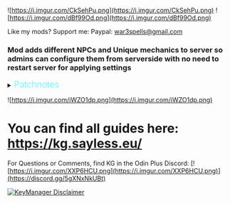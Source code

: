 ![https://i.imgur.com/CkSehPu.png](https://i.imgur.com/CkSehPu.png)
![https://i.imgur.com/dBf99Od.png](https://i.imgur.com/dBf99Od.png)

Like my mods? Support me:
Paypal: war3spells@gmail.com

### Mod adds different NPCs and Unique mechanics to server so admins can configure them from serverside with no need to restart server for applying settings

<details>
  <summary><b><span style="color:aqua;font-weight:200;font-size:20px">
    Patchnotes
</span></b></summary>

| Version       |     | Changes                                                                                                                                                                                                                                                                                                                                                                                                                                                                                                                                                                                                                                                                                                                                                                                                                                                                                                                                                                                                                                                                                                                                                                                                                                                                                                                                                                                        |
|---------------|:----|------------------------------------------------------------------------------------------------------------------------------------------------------------------------------------------------------------------------------------------------------------------------------------------------------------------------------------------------------------------------------------------------------------------------------------------------------------------------------------------------------------------------------------------------------------------------------------------------------------------------------------------------------------------------------------------------------------------------------------------------------------------------------------------------------------------------------------------------------------------------------------------------------------------------------------------------------------------------------------------------------------------------------------------------------------------------------------------------------------------------------------------------------------------------------------------------------------------------------------------------------------------------------------------------------------------------------------------------------------------------------------------------|
| 9.3.3         |     | Fixed a bug where marketplace would increase Cooking skill food values                                                                                                                                                                                                                                                                                                                                                                                                                                                                                                                                                                                                                                                                                                                                                                                                                                                                                                                                                                                                                                                                                                                                                                                                                                                                                                                         |
| 9.3.2         |     | Please note that all NPC's moved to separated hammer: MarketplaceHammer                                                                                                                                                                                                                                                                                                                                                                                                                                                                                                                                                                                                                                                                                                                                                                                                                                                                                                                                                                                                                                                                                                                                                                                                                                                                                                                        |
| 9.3.1         |     | Updated for Ashlands                                                                                                                                                                                                                                                                                                                                                                                                                                                                                                                                                                                                                                                                                                                                                                                                                                                                                                                                                                                                                                                                                                                                                                                                                                                                                                                                                                           |
| 9.2.9         |     | Its not a real version. Just a keep alive update for current NON-PTB valheim patch. Waiting for Ashlands to release so i can update one more tiem with patchnotes                                                                                                                                                                                                                                                                                                                                                                                                                                                                                                                                                                                                                                                                                                                                                                                                                                                                                                                                                                                                                                                                                                                                                                                                                              |
| 9.2.3         |     | Added new quest event: OnQuestTimeout<br/>Now all quest event commands are shareable with dialogue commands<br/>Added and fixed some commands and mechanics                                                                                                                                                                                                                                                                                                                                                                                                                                                                                                                                                                                                                                                                                                                                                                                                                                                                                                                                                                                                                                                                                                                                                                                                                                    
| 9.1.8 - 9.2.2 |     | Fixes                                                                                                                                                                                                                                                                                                                                                                                                                                                                                                                                                                                                                                                                                                                                                                                                                                                                                                                                                                                                                                                                                                                                                                                                                                                                                                                                                                                          |
| 9.1.7         |     | Added compatibility with AUGA tooltips (quests,traders). Added NPC Pin Icon inputfield to NPC UI. Pin Icon can be any item/piece or cachedimages folder file                                                                                                                                                                                                                                                                                                                                                                                                                                                                                                                                                                                                                                                                                                                                                                                                                                                                                                                                                                                                                                                                                                                                                                                                                                   |
| 9.1.6         |     | Fixed a bug where KGchat would prevent pings from showing on map                                                                                                                                                                                                                                                                                                                                                                                                                                                                                                                                                                                                                                                                                                                                                                                                                                                                                                                                                                                                                                                                                                                                                                                                                                                                                                                               |
| 9.1.5         |     | Updated for new Valheim version                                                                                                                                                                                                                                                                                                                                                                                                                                                                                                                                                                                                                                                                                                                                                                                                                                                                                                                                                                                                                                                                                                                                                                                                                                                                                                                                                                |
| 9.1.4         |     | Fixed trader ToBank button<br/>Fixed Territories owner list not working                                                                                                                                                                                                                                                                                                                                                                                                                                                                                                                                                                                                                                                                                                                                                                                                                                                                                                                                                                                                                                                                                                                                                                                                                                                                                                                        |
| 9.1.3         |     | Added MHLevelMore and MHLevelLess condition<br/>Few fixes                                                                                                                                                                                                                                                                                                                                                                                                                                                                                                                                                                                                                                                                                                                                                                                                                                                                                                                                                                                                                                                                                                                                                                                                                                                                                                                                      |
| 9.1.2         |     | Fixed small bug with quests conditions                                                                                                                                                                                                                                                                                                                                                                                                                                                                                                                                                                                                                                                                                                                                                                                                                                                                                                                                                                                                                                                                                                                                                                                                                                                                                                                                                         |
| 9.1.1         |     | Added more GuildsAPI methods<br/>Fixed territories priorities bug<br/>Added more localization for lootboxes                                                                                                                                                                                                                                                                                                                                                                                                                                                                                                                                                                                                                                                                                                                                                                                                                                                                                                                                                                                                                                                                                                                                                                                                                                                                                    |
| 9.1.0         |     | Fixed for new Valheim version<br/>Added new system: Lootboxes<br/>Added new chat options<br/>Added trader button to use items directly from banker / to banker<br/>Removed pinned NPC and added that as UI option<br/>Added various blaxxun's Guilds API to quest/dialogue conditions and commands<br/>Added Dialogues to Distanced UI<br/>Removed battlepass<br/>Removed any possible "vip list" (distanced ui, IsVip condition, marketplace taxes)                                                                                                                                                                                                                                                                                                                                                                                                                                                                                                                                                                                                                                                                                                                                                                                                                                                                                                                                           |
| 9.0.14        |     | Fixed Pinned NPC not being displayed on map on dedicated server<br/>Added new dialogue/quest condition: IronGateStatMore/Less<br/>CustomValues now may have icons                                                                                                                                                                                                                                                                                                                                                                                                                                                                                                                                                                                                                                                                                                                                                                                                                                                                                                                                                                                                                                                                                                                                                                                                                              |
| 9.0.13        |     | Added more info when config not being able to be parsed<br/>New TerritoryFlag: GodMode                                                                                                                                                                                                                                                                                                                                                                                                                                                                                                                                                                                                                                                                                                                                                                                                                                                                                                                                                                                                                                                                                                                                                                                                                                                                                                         |
| 9.0.12        |     | Fixed Gambler not working<br/>Added CustomValue to trader exchange                                                                                                                                                                                                                                                                                                                                                                                                                                                                                                                                                                                                                                                                                                                                                                                                                                                                                                                                                                                                                                                                                                                                                                                                                                                                                                                             |
| 9.0.11        |     | Fixed Territory data not being updated in runtime<br/>Added /mmapcontrol command to enable/disable NPC map control in debug mode                                                                                                                                                                                                                                                                                                                                                                                                                                                                                                                                                                                                                                                                                                                                                                                                                                                                                                                                                                                                                                                                                                                                                                                                                                                               |
| 9.0.10        |     | Fixed NPC not being able to place with hammer                                                                                                                                                                                                                                                                                                                                                                                                                                                                                                                                                                                                                                                                                                                                                                                                                                                                                                                                                                                                                                                                                                                                                                                                                                                                                                                                                  |
| 9.0.9         |     | Fixed NPC names showup<br/>Fixed NPC patrol bugs<br/>Fixed Teleporter not being synced at first load                                                                                                                                                                                                                                                                                                                                                                                                                                                                                                                                                                                                                                                                                                                                                                                                                                                                                                                                                                                                                                                                                                                                                                                                                                                                                           |
| 9.0.8         |     | Fixed WackyDB compatibility with modules.<br/>Removed transmogrification VFX's due to non-readable mesh.<br/>Removed all NPC models except default one, will later add skeleton/portal/questboard back as separated mod                                                                                                                                                                                                                                                                                                                                                                                                                                                                                                                                                                                                                                                                                                                                                                                                                                                                                                                                                                                                                                                                                                                                                                        |
| 9.0.7         |     | Fixed CLLC compatibility with craft quest hook                                                                                                                                                                                                                                                                                                                                                                                                                                                                                                                                                                                                                                                                                                                                                                                                                                                                                                                                                                                                                                                                                                                                                                                                                                                                                                                                                 |
| 9.0.6         |     | Fixed configs subfolders not working with runtime save                                                                                                                                                                                                                                                                                                                                                                                                                                                                                                                                                                                                                                                                                                                                                                                                                                                                                                                                                                                                                                                                                                                                                                                                                                                                                                                                         |
| 9.0.5         |     | Fixed compatibility with other PieceManager mods that blocked showing category                                                                                                                                                                                                                                                                                                                                                                                                                                                                                                                                                                                                                                                                                                                                                                                                                                                                                                                                                                                                                                                                                                                                                                                                                                                                                                                 |
| 9.0.4         |     | Fixed Groups compatibility                                                                                                                                                                                                                                                                                                                                                                                                                                                                                                                                                                                                                                                                                                                                                                                                                                                                                                                                                                                                                                                                                                                                                                                                                                                                                                                                                                     |
| 9.0.3         |     | Fixed QuestEvents breaking config sync<br/>Added new Dialogue Action: EnterPassword                                                                                                                                                                                                                                                                                                                                                                                                                                                                                                                                                                                                                                                                                                                                                                                                                                                                                                                                                                                                                                                                                                                                                                                                                                                                                                            |
| 9.0.2         |     | Fixed scroll wheel camera in all UI's                                                                                                                                                                                                                                                                                                                                                                                                                                                                                                                                                                                                                                                                                                                                                                                                                                                                                                                                                                                                                                                                                                                                                                                                                                                                                                                                                          |
| 9.0.1         |     | Small hotfix: Fixed player being naked in menu and added new config for adminlist                                                                                                                                                                                                                                                                                                                                                                                                                                                                                                                                                                                                                                                                                                                                                                                                                                                                                                                                                                                                                                                                                                                                                                                                                                                                                                              |
| 9.0.0         |     | Reworked all marketplace folders and how configs applied<br>Added Transmog Color choice + Item Preview button<br>Now if you have debug mode it allows you to control NPCs from Map window. Left click = Main UI, Right click = Fashion UI<br> New territory flags: ForceWind + DropMiltiplier (replaced NoCreaturesDrop), territory optimizations<br>Added mclearallquests + mclearquest commands for admins to remove quest data for other player<br>Added mcustomvalues command to show custom values saved in player<br>Added new dialogue conditions / actions: AddCustomValue, SetCustomValue, CustomValueLess, ModInstalled / More.<br>Trader now has new feature to add result items directly to bank if there is a posibility for it<br>Reworked leaderboard to allow it to be per steamid+_playername instead of just steamid bind<br>Reworked NPC Save / Load. Now its done via separated hammer Menu and .cfgs can be shared to other people much easily now. Saved npcs now also contain MAIN data as profile/model/dialogue/name<br>Fixed playertags to only affect visual name of player but not actual name (groups / other mods compatibility)<br>Battlepass removed due to CustomValue features<br>Added some debug tools for F2 menu (mostly for myself but maybe ill be handy for server admins)<br> Serverside MapPins folder was removed, use clientside CachedImages now |
| 8.7.0         |     | Leaderboard system added with custom Achievements system<br/>Added players tag system<br/>Traders now can sell Skill EXP<br/>Added new folder: AdditionalConfigs with Quests/Dialogues/Territories folders where you can put additional .cfg files for corresponding NPC type (so you don't flood your main config file and split / manage it better)<br/>Added Color attribute to dialogues<br/>Added new dialogues commands / conditions<br/>Added <image=link> tag for server info<br/>Now if server info tag named [OnPlayerFirstSpawn] it will show UI when player first joins server<br/>Bugfixes / optimizations<br/>Transmogrification is now a free feature<br/>Added Transmog to DistancedUI<br/>Now you can use ! sign before dialogue condition to simply reverse it<br/>Added gradients for Territory System colors                                                                                                                                                                                                                                                                                                                                                                                                                                                                                                                                                               |
| 8.6.3         |     | Posted / updated NPC Dialogues + Territory System guides on site<br/>Added config option to specify banker interest items (All by default)<br/>Added config option to set mailbox item wait time<br/>Fixed gambler code<br/>Now working with wackydb 2.0 (beta) cloned items                                                                                                                                                                                                                                                                                                                                                                                                                                                                                                                                                                                                                                                                                                                                                                                                                                                                                                                                                                                                                                                                                                                   |
| 8.6.0         |     | New system added: Mailbox<br/>Finished NPC Dialogues system<br/>Bugfixes<br/>Fixed Banker interest not working<br/>Now Marketplace can use SOME of its features locally on client (to enable set config option to true on clientside)<br/>New Quest Restriction - Time: value, allows quest to be time limited<br/>Added NPC font support for chinese symbols and other languages special symbols<br/>                                                                                                                                                                                                                                                                                                                                                                                                                                                                                                                                                                                                                                                                                                                                                                                                                                                                                                                                                                                         |
| 8.5.0         |     | New system added: NPC Dialogue (guide soon)<br/>New system added: Item Mocking (guide soon)<br/>Fixed banker multiplier bug<br/>Fixed KGchat text overflow                                                                                                                                                                                                                                                                                                                                                                                                                                                                                                                                                                                                                                                                                                                                                                                                                                                                                                                                                                                                                                                                                                                                                                                                                                     |
| 8.4.0         |     | Player Territories removed. Please do not install this version until you replace Player Territories module on something else (Azumatt wards / e.t.c) (TerritoryDatabase is same and working, just not the players one)<br/>Added KGchat as part of marketplace. Its enabled by default but you can turn it off in Main config on serverside. You can replace KGchat emojis in BepInEx/Config/MarketplaceEmojis. You will find spritesheet_original.png there, change pics on what you need and rename it to spritesheet.png<br/>Added 2 new fields to fashion UI: Periodic Sound + Periodic Sound Time<br/>Added new quest event: NpcText<br/>Optimized mod by rewriting it almost from scratch. Now mod is open-source, check: https://github.com/war3i4i/Marketplace for code<br/>Added API for territories so other mods may use it (check github)<br/>NPC's now won't show up in hammer menu if Debug Mode is turned off<br/><br/>Transmogrification system access has changed (now transmogrification is a separated DLL). If you bought Transmog access before this patch please contact me in discord KG#7777 so i can send you mod to enable Transmog                                                                                                                                                                                                                                  |
| Other         |     | Other versions patchnotes on site                                                                                                                                                                                                                                                                                                                                                                                                                                                                                                                                                                                                                                                                                                                                                                                                                                                                                                                                                                                                                                                                                                                                                                                                                                                                                                                                                              |
</details>

![https://i.imgur.com/iWZO1dp.png](https://i.imgur.com/iWZO1dp.png)

# You can find all guides here: https://kg.sayless.eu/

For Questions or Comments, find KG in the Odin
Plus Discord:
[![https://i.imgur.com/XXP6HCU.png](https://i.imgur.com/XXP6HCU.png)](https://discord.gg/5gXNxNkUBt)

[![KeyManager Disclaimer](https://noobtrap.eu/images/keymanager_disclaimer_server.png)](https://key.sayless.eu/faq.php)
